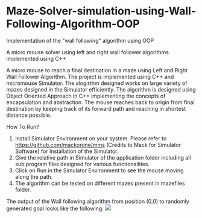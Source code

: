 # Maze-Solver-simulation-using-Wall-Following-Algorithm-OOP
Implementation of the "wall following" algorithm using OOP

A micro mouse solver using left and right wall follower algorithms implemented using C++


A micro mouse to reach a final destination in a maze using Left and Right Wall Follower Algorithm. The project is implemented using C++ and micromouse Simulator. The alogirthm designed works on large variety of mazes designed in the Simulator efficiently. The algorithm is designed using Object Oriented Approach in C++ implementing the concepts of encapsulation and abstraction. The mouse reaches back to origin from final destination by keeping track of its forward path and reaching in shortest distance possible.

How To Run?
1) Install Simulator Environment on your system. Please refer to https://github.com/mackorone/mms (Credits to Mack for Simulator Software) for Installation of the Simulator.
2) Give the relative path in Simulator of the application folder including all sub program files designed for various functionalities.
3) Click on Run in the Simulator Environment to see the mouse moving along the path.
4) The algorithm can be tested on different mazes present in mazefiles folder.

The output of the Wall following algorithm from position (0,0) to randomly generated goal looks like the following:
![](https://github.com/Maze-Solver-simulation-using-Wall-Following-Algorithm-OOP/forwardmotion.gif)

